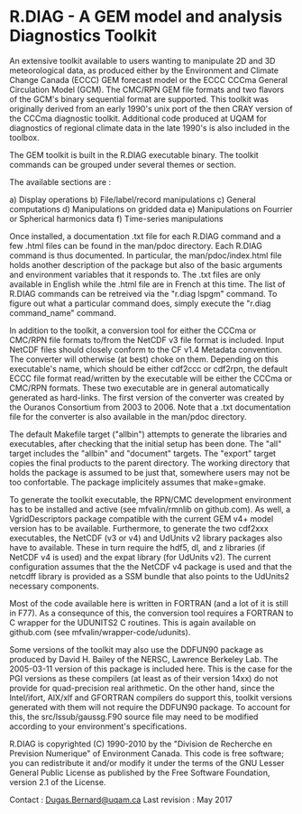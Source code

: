 
 R.DIAG - A GEM model and analysis Diagnostics Toolkit
 ======

 An extensive toolkit available to users wanting to manipulate 2D
 and 3D meteorological data, as produced either by the Environment
 and Climate Change Canada (ECCC) GEM forecast model or the ECCC
 CCCma General Circulation Model (GCM). The CMC/RPN GEM file formats
 and two flavors of the GCM's binary sequential format are supported.
 This toolkit was originally derived from an early 1990's unix port
 of the then CRAY version of the CCCma diagnostic toolkit. Additional
 code produced at UQAM for diagnostics of regional climate data in
 the late 1990's is also included in the toolbox.

 The GEM toolkit is built in the R.DIAG executable binary. The
 toolkit commands can be grouped under several themes or section.

 The available sections are :

 a) Display operations
 b) File/label/record manipulations 
 c) General computations
 d) Manipulations on gridded data
 e) Manipulations on Fourrier or Spherical harmonics data
 f) Time-series manipulations

 Once installed, a documentation .txt file for each R.DIAG command and
 a few .html files can be found in the man/pdoc directory. Each R.DIAG
 command is thus documented. In particular, the man/pdoc/index.html
 file holds another description of the package but also of the basic
 arguments and environment variables that it responds to. The .txt
 files are only available in English while the .html file are in
 French at this time. The list of R.DIAG commands can be retreived
 via the "r.diag lspgm" command. To figure out what a particular
 command does, simply execute the "r.diag command_name" command.

 In addition to the toolkit, a conversion tool for either the CCCma
 or CMC/RPN file formats to/from the NetCDF v3 file format is included.
 Input NetCDF files should closely conform to the CF v1.4 Metadata
 convention. The converter will otherwise (at best) choke on them.
 Depending on this executable's name, which should be either cdf2ccc
 or cdf2rpn, the default ECCC file format read/written by the executable
 will be either the CCCma or CMC/RPN formats. These two executable
 are in general automatically generated as hard-links. The first
 version of the converter was created by the Ouranos Consortium
 from 2003 to 2006. Note that a .txt documentation file for the
 converter is also available in the man/pdoc directory.

 The default Makefile target ("allbin") attempts to generate the
 libraries and executables, after checking that the initial setup
 has been done. The "all" target includes the "allbin" and "document"
 targets. The "export" target copies the final products to the parent
 directory. The working directory that holds the package is assumed
 to be just that, somewhere users may not be too confortable.
 The package implicitely assumes that make=gmake.

 To generate the toolkit executable, the RPN/CMC development environment
 has to be installed and active (see mfvalin/rmnlib on github.com). As
 well, a VgridDescriptors package compatible with the current GEM v4+
 model version has to be available. Furthermore, to generate the two
 cdf2xxx executables, the NetCDF (v3 or v4) and UdUnits v2 library
 packages also have to available. These in turn require the hdf5, dl,
 and z libraries (if NetCDF v4 is used) and the expat library (for
 UdUnits v2). The current configuration assumes that the the NetCDF
 v4 package is used and that the netcdff library is provided as a SSM
 bundle that also points to the UdUnits2 necessary components.

 Most of the code available here is written in FORTRAN (and a lot
 of it is still in F77). As a consequnce of this, the conversion tool
 requires a FORTRAN to C wrapper for the UDUNITS2 C routines. This is
 again available on github.com (see mfvalin/wrapper-code/udunits).

 Some versions of the toolkit may also use the DDFUN90 package as
 produced by  David H. Bailey of the NERSC, Lawrence Berkeley Lab.
 The 2005-03-11 version of this package is included here. This is
 the case for the PGI versions as these compilers (at least as of
 their version 14xx) do not provide for quad-precision real arithmetic.
 On the other hand, since the Intel/ifort, AIX/xlf and GFORTRAN
 compilers do support this, toolkit versions generated with them
 will not require the DDFUN90 package. To account for this, the
 src/lssub/gaussg.F90 source file may need to be modified
 according to your environment's specifications.
 
 R.DIAG is copyrighted (C) 1990-2010 by the "Division de Recherche
 en Prevision Numerique" of Environment Canada. This code is free
 software; you can redistribute it and/or modify it under the terms
 of the GNU Lesser General Public License as published by the Free
 Software Foundation, version 2.1 of the License.

 Contact : Dugas.Bernard@uqam.ca
 Last revision : May 2017

